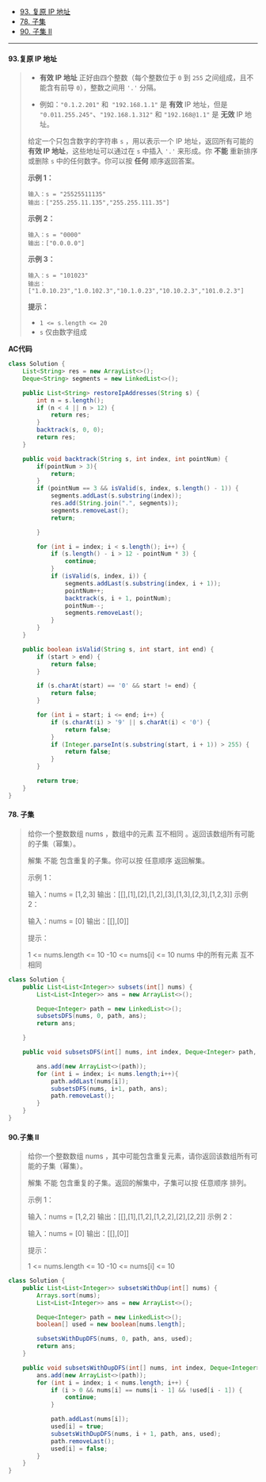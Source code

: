 -  [93. 复原 IP 地址](https://leetcode.cn/problems/restore-ip-addresses/)
-  [78. 子集](https://leetcode.cn/problems/subsets/)
-  [90. 子集 II](https://leetcode.cn/problems/subsets-ii/)

----

#### 93.复原 IP 地址

>- **有效 IP 地址** 正好由四个整数（每个整数位于 `0` 到 `255` 之间组成，且不能含有前导 `0`），整数之间用 `'.'` 分隔。
>
>  - 例如：`"0.1.2.201"` 和` "192.168.1.1"` 是 **有效** IP 地址，但是 `"0.011.255.245"`、`"192.168.1.312"` 和 `"192.168@1.1"` 是 **无效** IP 地址。
>
>  给定一个只包含数字的字符串 `s` ，用以表示一个 IP 地址，返回所有可能的**有效 IP 地址**，这些地址可以通过在 `s` 中插入 `'.'` 来形成。你 **不能** 重新排序或删除 `s` 中的任何数字。你可以按 **任何** 顺序返回答案。
>
>  
>
>  **示例 1：**
>
>  ```
>  输入：s = "25525511135"
>  输出：["255.255.11.135","255.255.111.35"]
>  ```
>
>  **示例 2：**
>
>  ```
>  输入：s = "0000"
>  输出：["0.0.0.0"]
>  ```
>
>  **示例 3：**
>
>  ```
>  输入：s = "101023"
>  输出：["1.0.10.23","1.0.102.3","10.1.0.23","10.10.2.3","101.0.2.3"] 
>  ```
>
>  **提示：**
>
>  - `1 <= s.length <= 20`
>  - `s` 仅由数字组成

**AC代码**

```java
class Solution {
    List<String> res = new ArrayList<>();
    Deque<String> segments = new LinkedList<>();

    public List<String> restoreIpAddresses(String s) {
        int n = s.length();
        if (n < 4 || n > 12) {
            return res;
        }
        backtrack(s, 0, 0);
        return res;
    }

    public void backtrack(String s, int index, int pointNum) {
        if(pointNum > 3){
            return;
        }
        if (pointNum == 3 && isValid(s, index, s.length() - 1)) {
            segments.addLast(s.substring(index));
            res.add(String.join(".", segments));
            segments.removeLast();
            return;

        }

        for (int i = index; i < s.length(); i++) {
            if (s.length() - i > 12 - pointNum * 3) {
                continue;
            }
            if (isValid(s, index, i)) {
                segments.addLast(s.substring(index, i + 1));
                pointNum++;
                backtrack(s, i + 1, pointNum);
                pointNum--;
                segments.removeLast();
            }
        }
    }

    public boolean isValid(String s, int start, int end) {
        if (start > end) {
            return false;
        }

        if (s.charAt(start) == '0' && start != end) {
            return false;
        }

        for (int i = start; i <= end; i++) {
            if (s.charAt(i) > '9' || s.charAt(i) < '0') {
                return false;
            }
            if (Integer.parseInt(s.substring(start, i + 1)) > 255) {
                return false;
            }
        }

        return true;
    }
}
```



#### 78. 子集

>给你一个整数数组 nums ，数组中的元素 互不相同 。返回该数组所有可能的子集（幂集）。
>
>解集 不能 包含重复的子集。你可以按 任意顺序 返回解集。
>
> 
>
>示例 1：
>
>输入：nums = [1,2,3]
>输出：[[],[1],[2],[1,2],[3],[1,3],[2,3],[1,2,3]]
>示例 2：
>
>输入：nums = [0]
>输出：[[],[0]]
>
>
>提示：
>
>1 <= nums.length <= 10
>-10 <= nums[i] <= 10
>nums 中的所有元素 互不相同

```java
class Solution {
    public List<List<Integer>> subsets(int[] nums) {
        List<List<Integer>> ans = new ArrayList<>();

        Deque<Integer> path = new LinkedList<>();
        subsetsDFS(nums, 0, path, ans);
        return ans;

    }

    public void subsetsDFS(int[] nums, int index, Deque<Integer> path, List<List<Integer>> ans){

        ans.add(new ArrayList<>(path));
        for (int i = index; i< nums.length;i++){
            path.addLast(nums[i]);
            subsetsDFS(nums, i+1, path, ans);
            path.removeLast();
        }
    }
}
```



#### 90.子集 II

>给你一个整数数组 nums ，其中可能包含重复元素，请你返回该数组所有可能的子集（幂集）。
>
>解集 不能 包含重复的子集。返回的解集中，子集可以按 任意顺序 排列。
>
> 
>
>示例 1：
>
>输入：nums = [1,2,2]
>输出：[[],[1],[1,2],[1,2,2],[2],[2,2]]
>示例 2：
>
>输入：nums = [0]
>输出：[[],[0]]
>
>
>提示：
>
>1 <= nums.length <= 10
>-10 <= nums[i] <= 10

```java
class Solution {
    public List<List<Integer>> subsetsWithDup(int[] nums) {
        Arrays.sort(nums);
        List<List<Integer>> ans = new ArrayList<>();

        Deque<Integer> path = new LinkedList<>();
        boolean[] used = new boolean[nums.length];

        subsetsWithDupDFS(nums, 0, path, ans, used);
        return ans;
    }

    public void subsetsWithDupDFS(int[] nums, int index, Deque<Integer> path, List<List<Integer>> ans, boolean[] used) {
        ans.add(new ArrayList<>(path));
        for (int i = index; i < nums.length; i++) {
            if (i > 0 && nums[i] == nums[i - 1] && !used[i - 1]) {
                continue;
            }

            path.addLast(nums[i]);
            used[i] = true;
            subsetsWithDupDFS(nums, i + 1, path, ans, used);
            path.removeLast();
            used[i] = false;
        }
    }
}
```

